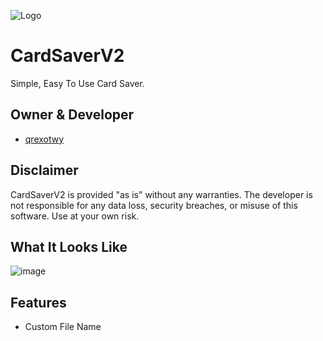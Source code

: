 
![Logo](https://i.postimg.cc/qqNCdWfN/CXard.png)

# CardSaverV2
Simple, Easy To Use Card Saver.

## Owner & Developer
   - [qrexotwy](https://github.com/qrexotwy)

## Disclaimer  
CardSaverV2 is provided "as is" without any warranties. The developer is not responsible for any data loss, security breaches, or misuse of this software. Use at your own risk.

## What It Looks Like
![image](https://github.com/user-attachments/assets/c31cc4b1-afe2-4c9a-b3f6-4c427a588640)
## Features

- Custom File Name
